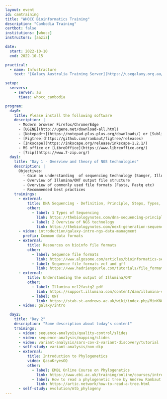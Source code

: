 ```yaml
---
layout: event
id: camtraining
title: "WHOCC Bioinformatics Training"
description: "Cambodia Training"
certbot: false
institutions: [whocc]
instructors: [aaziz]

date:
  start: 2022-10-10
  end: 2022-10-15

practical:
  - name: Infustracture
    text: "[Galacy Australia Training Server](https://usegalaxy.org.au/join-training/whocc_cambodia)"

setup:
  servers:
    - server: au
      tiaas: whocc_cambodia

program:
  day0:
    title: Please install the following software
    description: |
      - Modern browser Firefox/Chrome/Edge
      - [UGENE](http://ugene.net/download-all.html) 
      - [Notepad++](https://notepad-plus-plus.org/downloads/) or [Sublime](https://www.sublimetext.com/download)
      - [Figtree](https://github.com/rambaut/figtree/releases)
      - [Inkscape](https://inkscape.org/release/inkscape-1.2.1/)
      - MS office or [LibreOffice](https://www.libreoffice.org/)
      - [7zip](https://www.7-zip.org/)
  day1:
    title: "Day 1 - Overview and theory of NGS technologies"
    description: |
      Objectives:
        - Gain an understanding  of sequencing technology (Sanger, Illumina, ONT)
        - Overview of Illumina/ONT output file structure
        - Overview of commonly used file formats (Fasta, Fastq etc)
        - Recommended best practices
    trainings:
      - external:
          title: DNA Sequencing - Definition, Principle, Steps, Types, Uses
          other:
            - label: 1 Types of Sequencing
              link: https://thebiologynotes.com/dna-sequencing-principle-steps-types-uses/
            - label: 2 Overview of NGS technology
              link: https://thebiologynotes.com/next-generation-sequencing-ngs/
      - video: introduction/galaxy-intro-ngs-data-managment
        prefix: Common data formats
      - external:
          title: Resources on bioinfo file formats
          other:
            - label: Sequence file formats
              link: https://www.algosome.com/articles/bioinformatics-sequence-file-formats.html
            - label: Sequence file formats vcf and gff
              link: https://www.hadriengourle.com/tutorials/file_formats/
      - external: 
          title: Understanding the output of Illumina/ONT
          other:
            - label: Illumina ncl2fastq2 pdf
              link: https://support.illumina.com/content/dam/illumina-support/documents/documentation/software_documentation/bcl2fastq/bcl2fastq2-v2-20-software-guide-15051736-03.pdf
            - label: ONT
              link: https://stab.st-andrews.ac.uk/wiki/index.php/MinKNOW_folders_and_log_files
      - video: galaxy/intro

  day2:
    title: "Day 2"
    description: "Some description about today's content"
    trainings:
      - video: sequence-analysis/quality-control/slides
      - video: sequence-analysis/mapping/slides
      - video: variant-analysis/sars-cov-2-variant-discovery/tutorial
      - self-study: variant-analysis/non-dip
      - external:
          title: Introduction to Phylogenetics
          video: QasuKryesOQ
          other:
            - label: EMBL Online Course on Phylogenetics
              link: https://www.ebi.ac.uk/training/online/courses/introduction-to-phylogenetics/what-is-phylogenetics/
            - label: How to read a phylogenetic tree by Andrew Rambaut
              link: https://artic.network/how-to-read-a-tree.html
      - self-study: evolution/mtb_phylogeny
---
```

